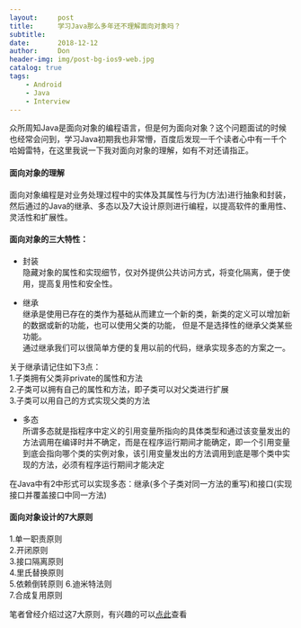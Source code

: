 ```yaml
---
layout:     post
title:      学习Java那么多年还不理解面向对象吗？
subtitle:   
date:       2018-12-12
author:     Don
header-img: img/post-bg-ios9-web.jpg
catalog: true
tags:
    - Android
    - Java
    - Interview
---
```


众所周知Java是面向对象的编程语言，但是何为面向对象？这个问题面试的时候也经常会问到，学习Java初期我也非常懵，百度后发现一千个读者心中有一千个哈姆雷特，在这里我说一下我对面向对象的理解，如有不对还请指正。        

#### 面向对象的理解
面向对象编程是对业务处理过程中的实体及其属性与行为(方法)进行抽象和封装，然后通过的Java的继承、多态以及7大设计原则进行编程，以提高软件的重用性、灵活性和扩展性。

#### 面向对象的三大特性：   
- 封装       
隐藏对象的属性和实现细节，仅对外提供公共访问方式，将变化隔离，便于使用，提高复用性和安全性。

- 继承   
继承是使用已存在的类作为基础从而建立一个新的类，新类的定义可以增加新的数据或新的功能，也可以使用父类的功能，
但是不是选择性的继承父类某些功能。    
通过继承我们可以很简单方便的复用以前的代码，继承实现多态的方案之一。

关于继承请记住如下3点：   
1.子类拥有父类非private的属性和方法        
2.子类可以拥有自己的属性和方法，即子类可以对父类进行扩展         
3.子类可以用自己的方式实现父类的方法          
     
- 多态         
所谓多态就是指程序中定义的引用变量所指向的具体类型和通过该变量发出的方法调用在编译时并不确定，而是在程序运行期间才能确定，即一个引用变量到底会指向哪个类的实例对象，该引用变量发出的方法调用到底是哪个类中实现的方法，必须有程序运行期间才能决定

在Java中有2中形式可以实现多态：继承(多个子类对同一方法的重写)和接口(实现接口并覆盖接口中同一方法)


#### 面向对象设计的7大原则   

1.单一职责原则     
2.开闭原则    
3.接口隔离原则     
4.里氏替换原则     
5.依赖倒转原则
6.迪米特法则    
7.合成复用原则    

笔者曾经介绍过这7大原则，有兴趣的可以<a href="http://rjgc.cn/2019/09/27/%E9%9D%A2%E5%90%91%E5%AF%B9%E8%B1%A1%E8%AE%BE%E8%AE%A17%E5%A4%A7%E5%8E%9F%E5%88%99/" target="_blank">点此</a>查看